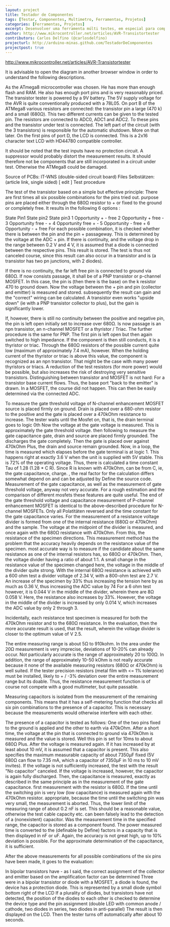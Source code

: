 ```yaml
---
layout: project
title: Testador de Componentes
tags: [Testar, Componentes, Multimetro, Ferramentas, Projetos]
categories: [Ferramentas, Projetos]
excerpt: Desenvolver uma ferramenta múlti testes, em especial para componentes que identifique e diagnostique, apresentando informações em um display.
author: http://www.mikrocontroller.net/articles/AVR-Transistortester
contributors: Carlos Delfino (@carlosdelfino)
projecturl: http://arduino-minas.github.com/TestadorDeComponentes
projectpost: true
---
```


http://www.mikrocontroller.net/articles/AVR-Transistortester

It is advisable to open the diagram in another browser window in order to 
understand the following descriptions.

As the ATmega8 microcontroller was chosen. He has more than enough flash and 
RAM. He also has enough port pins and is very reasonably priced. The 
transistor tester is powered by a 9V battery. The 5V supply voltage for the 
AVR is quite conventionally produced with a 78L05. On port B of the ATMega8 
various resistors are connected: the transistor pin a large (470 k) and a 
small (680Ω). This two different currents can be given to the tested pin. 
The resistors are connected to ADC0, ADC1 and ADC2. To these pins and the 
transistor under test is connected. The left part of the circuit (with the 
3 transistors) is responsible for the automatic shutdown. More on that later. 
On the first pins of port D, the LCD is connected. This is a 2x16 character 
text LCD with HD44780 compatible controller.

It should be noted that the test inputs have no protection circuit. A 
suppressor would probably distort the measurement results. It should therefore 
not be components that are still incorporated in a circuit under test. 
Otherwise the ATMega8 could be damaged.

Source of PCBs: IT-WNS (double-sided circuit board)
Files Selbstätzen: (article link, single sided)
[ edit ] Test procedure

The test of the transistor based on a simple but effective principle: There 
are first times all six possible combinations for the pins tried out. 
purpose pins are placed either through the 680Ω resistor to + or fixed to the 
ground or completely free. 
It results in the following 6 options :

State Pin1	 State pin2	 State pin3
1 Opportunity	 +	 -	 free
2 Opportunity	 +	 free	 -
3 Opportunity	 free	 -	 +
4 Opportunity	 free	 +	 -
5 Opportunity	 -	 free	 +
6 Opportunity	 -	 +	 free
For each possible combination, it is checked whether there is between the pin 
and the pin + passageway. This is determined by the voltage at the ADC + pin. 
If there is continuity, and the voltage drop in the range between 0.2 V and 
4 V, it is assumed that a diode is connected between the respective pins. This 
result is stored. The test is thus not canceled course, since this result can 
also occur in a transistor and is (a transistor has two pn junctions, with 2 
diodes).

If there is no continuity, the far left free pin is connected to ground via 
680Ω. If now consists passage, it shall be of a PNP transistor or p-channel 
MOSFET. In this case, the pin is (then there is the base) on the k resistor 
470 to ground down. Now the voltage between the + pin and pin (collector and 
emitter) is measured and stored. 
subsequently the result can gain and the "correct" wiring can be calculated. 
A transistor even works "upside down" (ie with a PNP transistor collector to 
plus), but the gain is significantly lower.

If, however, there is still no continuity between the positive and negative 
pin, the pin is left open initially set to increase over 680Ω. Is now passage 
is an npn transistor, an n-channel MOSFET or a thyristor / Triac. The further 
procedure is the same for PNP. The first pin is left open but then again 
switched to high impedance. If the component is then still conducts, it is a 
thyristor or triac. 
Through the 680Ω resistors of the possible current quite low (maximum of 
approximately 7.4 mA), however. When the holding current of the thyristor or 
triac is above this value, the component is recognized as an npn transistor. 
That might be the case with many power thyristors or triacs. A reduction of 
the test resistors (for more power) would be possible, but also increases the 
risk of destroying very sensitive transistors.
Distinguishing between transistor and MOSFET is not hard: For a transistor 
base current flows. Thus, the base port "back to the emitter" is drawn. 
In a MOSFET, the course did not happen. This can then be easily determined via 
the connected ADC.

To measure the gate threshold voltage of N-channel enhancement MOSFET source 
is placed firmly on ground. Drain is placed over a 680-ohm resistor to the 
positive and the gate is placed over a 470kOhm resistance to increase. The 
tester waits until the Mosfet on, that is, the drain terminal goes to logic 
0th Now the voltage at the gate voltage is measured. This is approximately the 
gate threshold voltage. 
then following to measure the gate capacitance gate, drain and source are 
placed firmly grounded. The discharges the gate completely. Then the gate is 
placed over against 470kOhm Plus, the drain and source remain grounded. Now, 
in a loop, the time is measured which elapses before the gate terminal is at 
logic 1. This happens right at exactly 3.6 V when the unit is supplied with 
5V stable. 
This is 72% of the operating voltage. Thus, there is calculated a time 
constant Tau of 1.28 (1.28 * C R). Since R is known with 470kOhm, can be from 
C, ie, the gate capacitance, charge. 
, the real factor for the calculation differs somewhat depend on and can be 
adjusted by Define the source code. 
Measurement of the gate capacitance, as well as the measurement of gate 
threshold voltage, anyway not very accurate. For a rough estimation and the 
comparison of different mosfets these features are quite useful. The end of 
the gate threshold voltage and capacitance measurement of P-channel enhancement 
MOSFET is identical to the above-described procedure for N-channel MOSFETs. 
Only all Polatitäten reversed and the time constant for the gate capacitance 
varies.
For the measurement of a resistance voltage divider is formed from one of the 
internal resistance (680Ω or 470kOhm) and the sample. The voltage at the 
midpoint of the divider is measured, and once again with the 680Ω resistance 
with 470kOhm. From this, the resistance of the specimen directions. 
This measurement method has the problem that the accuracy heavily depends on 
the resistance value of the specimen. 
most accurate way is to measure if the candidate about the same resistance as 
one of the internal resistors has, so 680Ω or 470kOhm. Then, the voltage 
divider having a ratio of about 1:1. A small change in the resistance value 
of the specimen changed here, the voltage in the middle of the divider quite 
strong. 
With the internal 680Ω resistance is achieved with a 600 ohm test a divider 
voltage of 2.34 V, with a 800-ohm test are 2.7 V. An increase of the specimen 
by 33% thus increasing the tension here by as much as 0.36 V, thus increasing 
the ADC value by 74
For a 6 ohm test however, it is 0.044 V in the middle of the divider, wherein 
there are 8Ω 0.058 V. Here, the resistance also increases by 33%. However, the 
voltage in the middle of the divider is increased by only 0.014 V, which 
increases the ADC value by only 2 through 3.

Incidentally, each resistance test specimen is measured for both the 470kOhm 
resistor and to the 680Ω resistance. In the evaluation, then the more accurate 
result is used, that the result, wherein the voltage divider is closer to the 
optimum value of V 2.5.

The entire measuring range is about 5Ω to 910kohm. In the area under the 20Ω 
measurement is very imprecise, deviations of 10-20% can already occur. 
Not particularly accurate is the range of approximately 20 to 100Ω. In 
addition, the range of approximately 10-50 kOhm is not really accurate because 
it none of the available measuring resistors (680Ω or 470kOhm) is well suited. 
If the tester precision resistors (metal film with <= 1% tolerance) must be 
installed, likely to + / -3% deviation over the entire measurement range but 
its doable. Thus, the resistance measurement function is of course not compete 
with a good multimeter, but quite passable.

Measuring capacitors is isolated from the measurement of the remaining 
components. This means that it has a self-metering function that checks all 
six pin combinations to the presence of a capacitor. This is necessary because 
the measurements would otherwise interfere with each other.

The presence of a capacitor is tested as follows: One of the two pins fixed to 
the ground is applied and the other to earth via 470kOhm. 
After a short time, the voltage at the pin that is connected to ground via 
470kOhm is measured and the value is stored. 
Well this pin is set for 10ms to about 680Ω Plus. After the voltage is 
measured again. 
If it has increased by at least about 10 mV, it is assumed that a capacitor is 
present. This also specifies the maximum measurable capacity of about 7350μF 
fixed (5V 680Ω can flow to 7.35 mA, which a capacitor of 7350μF in 10 ms to 
10 mV invites). 
If the voltage is not sufficiently increased, the test with the result "No 
capacitor" canceled. 
If the voltage is increased, however, the capacitor is again fully discharged. 
Then, the capacitance is measured, exactly as described in the same principle 
as in the measurement of the gate capacitance. 
first measurement with the resistor is 680Ω. If the time until the switching 
pin is very low (low capacitance) is measured again with the 470kOhm resistor. 
appropriate, because the time until the switching pin was very small, the 
measurement is aborted. Thus, the lower limit of the measuring range of about 
0.2 nF is set. This should be a reasonable value, otherwise the test cable 
capacity etc. can been falsely lead to the detection of a (nonexistent) 
capacitor. 
Was the measurement time in the specified range, the capacitor is stored as a 
component found. The power measured time is converted to the (definable by 
Define) factors in a capacity that is then displayed in nF or uF. 
Again, the accuracy is not great high, up to 10% deviation is possible. For 
the approximate determination of the capacitance, it is sufficient.


After the above measurements for all possible combinations of the six pins 
have been made, it goes to the evaluation:

In bipolar transistors have - as I said, the correct assignment of the 
collector and emitter based on the amplification factor can be determined
Three were in a bipolar transistor or diode with a MOSFET, a diode is found, 
the device has a protection diode. This is represented by a small diode symbol 
bottom right of the LCD
If a plurality of diodes, but transistors have not detected, the position of 
the diodes to each other is checked to determine the device type and the pin 
assignment (double LED with common anode / cathode, two diodes in series, two 
diodes in anti-parallel)
The result is then displayed on the LCD. Then the tester turns off 
automatically after about 10 seconds.
